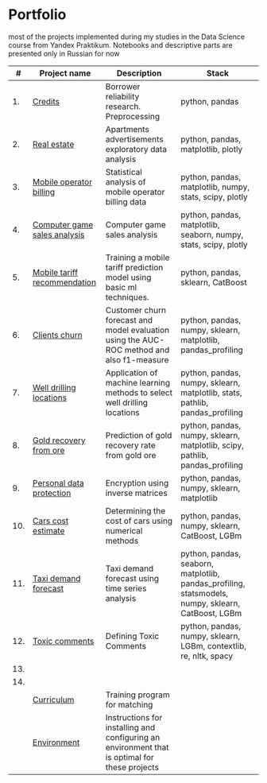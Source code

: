 # Portfolio
most of the projects implemented during my studies in the Data Science course from Yandex Praktikum. 
Notebooks and descriptive parts are presented only in Russian for now

| #    | Project name               | Description                                                     | Stack                                                         |
| ---- | ------------------------------------------------------------ | ------------------------------------------------------------ | ------------------------------------------------------------ |
|1.| [Credits](https://github.com/KlyuchevenkoE/yandex_praktikum/tree/master/notebooks/1_preprocessing__credits) |Borrower reliability research. Preprocessing|python, pandas|
|2.| [Real estate](https://github.com/KlyuchevenkoE/yandex_praktikum/tree/master/notebooks/2_EDA__real_estate) |Apartments advertisements exploratory data analysis|python, pandas, matplotlib, plotly|
|3.| [Mobile operator billing](https://github.com/KlyuchevenkoE/yandex_praktikum/tree/master/notebooks/3_stat__billing) |Statistical analysis of mobile operator billing data|python, pandas, matplotlib, numpy, stats, scipy, plotly|
|4.| [Computer game sales analysis](https://github.com/KlyuchevenkoE/yandex_praktikum/tree/master/notebooks/4_course_progect_1__games) |Computer game sales analysis|python, pandas, matplotlib, seaborn, numpy, stats, scipy, plotly|
|5.| [Mobile tariff recommendation](https://github.com/KlyuchevenkoE/yandex_praktikum/tree/master/notebooks/5_ml_base__billing) |Training a mobile tariff prediction model using basic ml techniques.|python, pandas, sklearn, CatBoost |
|6.| [Clients churn](https://github.com/KlyuchevenkoE/yandex_praktikum/tree/master/notebooks/6_ml_teacher__bank_clients_churn) |Customer churn forecast and model evaluation using the AUC-ROC method and also f1-measure|python, pandas, numpy, sklearn, matplotlib, pandas_profiling|
|7.| [Well drilling locations](https://github.com/KlyuchevenkoE/yandex_praktikum/tree/master/notebooks/7_ml_business_oil) |Application of machine learning methods to select well drilling locations|python, pandas, numpy, sklearn, matplotlib, stats, pathlib, pandas_profiling|
|8.| [Gold recovery from ore](https://github.com/KlyuchevenkoE/yandex_praktikum/tree/master/notebooks/8_course_progect_2__industry) |Prediction of gold recovery rate from gold ore|python, pandas, numpy, sklearn, matplotlib, scipy, pathlib, pandas_profiling|
|9.| [Personal data protection](https://github.com/KlyuchevenkoE/yandex_praktikum/tree/master/notebooks/9_linear_algebra__encryption) |Encryption using inverse matrices| python, pandas, numpy, sklearn, matplotlib |
|10.| [Cars cost estimate](https://github.com/KlyuchevenkoE/yandex_praktikum/tree/master/notebooks/10_numerical_methods__cars) |Determining the cost of cars using numerical methods |python, pandas, numpy, sklearn, CatBoost, LGBm |
|11.| [Taxi demand forecast](https://github.com/KlyuchevenkoE/yandex_praktikum/tree/master/notebooks/11_time_series__taxi) | Taxi demand forecast using time series analysis|python, pandas, seaborn, matplotlib, pandas_profiling,  statsmodels, numpy, sklearn, CatBoost, LGBm |
|12.| [Toxic comments](https://github.com/KlyuchevenkoE/yandex_praktikum/tree/master/notebooks/12_ml_text__toxic_comments) |Defining Toxic Comments  |python, pandas, numpy, sklearn, LGBm, contextlib, re, nltk, spacy|
|13.| []() | | |
|14.| []() | | |
| | [Curriculum](https://github.com/KlyuchevenkoE/yandex_praktikum/blob/master/%D0%9F%D1%80%D0%BE%D0%B3%D1%80%D0%B0%D0%BC%D0%BC%D0%B0%20%D0%BE%D0%B1%D1%83%D1%87%D0%B5%D0%BD%D0%B8%D1%8F_%D0%A1%D0%BF%D0%B5%D1%86%D0%B8%D0%B0%D0%BB%D0%B8%D1%81%D1%82_%D0%BF%D0%BE_Data_Science.pdf) | Training program for matching |
|  |[Environment](https://github.com/KlyuchevenkoE/yandex_praktikum/blob/master/Environment.pdf)| Instructions for installing and configuring an environment that is optimal for these projects ||

